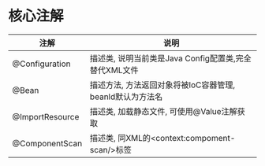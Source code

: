 # 核心注解

注解|说明
--|--
@Configuration|描述类, 说明当前类是Java Config配置类,完全替代XML文件
@Bean|描述方法, 方法返回对象将被IoC容器管理, beanld默认为方法名
@ImportResource|描述类, 加载静态文件, 可使用@Value注解获取
@ComponentScan|描述类, 同XML的&#60;context&#58;compoment&#45;scan&#47;&#62;标签
